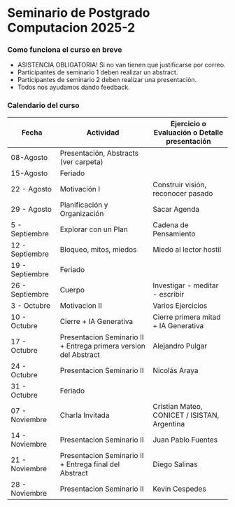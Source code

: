 # Seminario de Postgrado Computacion  2025-2

### Como funciona el curso en breve
- ASISTENCIA OBLIGATORIA! Si no van tienen que justificarse por correo.
- Participantes de seminario 1 deben realizar un abstract.
- Participantes de seminario 2 deben realizar una presentación.
- Todos nos ayudamos dando feedback.

  
### Calendario del curso 

|Fecha | Actividad | Ejercicio o Evaluación o Detalle presentación |  
|--------|-----------|------------|
|08-Agosto | Presentación, Abstracts (ver carpeta) ||
|15-Agosto | Feriado ||
|22 - Agosto| Motivación I | Construir visión, reconocer pasado|
|29 - Agosto | Planificación y Organización | Sacar Agenda|
|5 - Septiembre | Explorar con un Plan | Cadena de Pensamiento |
|12 - Septiembre | Bloqueo, mitos, miedos | Miedo al lector hostil |
|19 - Septiembre | Feriado ||
|26 - Septiembre | Cuerpo | Investigar - meditar - escribir |
|3 - Octubre | Motivacion II |Varios Ejercicios|
|10 - Octubre | Cierre + IA Generativa | Cierre primera mitad + IA Generativa |  
|17 - Octubre | Presentacion Seminario II + Entrega primera version del Abstract | Alejandro Pulgar |
|24 - Octubre | Presentacion Seminario II | Nicolás Araya |
|31 - Octubre | Feriado  | |
|07 - Noviembre | Charla Invitada | Cristian Mateo, CONICET / ISISTAN, Argentina |
|14 - Noviembre | Presentacion Seminario II | Juan Pablo Fuentes |
|21 - Noviembre | Presentacion Seminario II + Entrega final del Abstract | Diego Salinas |
|28 - Noviembre | Presentacion Seminario II | Kevin Cespedes |
